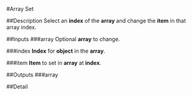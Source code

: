 #Array Set

##Description
Select an **index** of the **array** and change the **item** in that array index.

##Inputs
###array
Optional **array** to change.

###index
**Index** for **object** in the **array**.

###item
**Item** to set in **array** at **index**.

##Outputs
###array


##Detail

